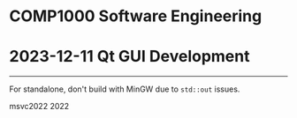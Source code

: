 # COMP1000 Software Engineering
# 2023-12-11 Qt GUI Development

---

For standalone, don't build with MinGW due to `std::out` issues.

msvc2022 2022